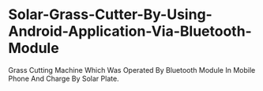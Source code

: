 # Solar-Grass-Cutter-By-Using-Android-Application-Via-Bluetooth-Module
Grass Cutting Machine Which Was Operated By Bluetooth Module In Mobile Phone And Charge By Solar Plate.
